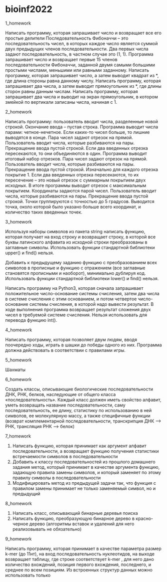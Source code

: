 # bioinf2022

1_homework 

Написать программу, которая запрашивает число и возвращает все его простые делители
Последовательность Фибоначчи – это последовательность чисел, в которых каждое число является суммой двух предыдущих членов последовательности. Два первых числа задают последовательность, в частном случае это (1, 1). Программа запрашивает число и возвращает первые 15 членов последовательности Фибоначчи, заданной двумя самыми большими простыми числами, меньшими или равными заданному.
Написать программу, которая запрашивает число, а затем выводит квадрат из *, где длина стороны равна данному числу.
Написать программу, которая запрашивает два числа, а затем выводит прямоугольник из *, где длины сторон равны данным числам.
Написать программу, которая запрашивает два числа и выводит на экран прямоугольник, в котором змейкой по вертикали записаны числа, начиная с 1. 

2_homework

Написать программу: пользователь вводит числа, разделенные новой строкой. Окончание ввода – пустая строка. Программа выводит числа парами: четное-нечетное. Если каких-то чисел больше, то лишние выводятся в конце.
Пара чисел задают отрезок на прямой. Пользователь вводит числа, которые разбиваются на пары. Прекращение ввода пустой строкой. Если два введенных отрезка пересекаются, то они объединяются в один. Программа выводит итоговый набор отрезков.
Пара чисел задают отрезок на прямой. Пользователь вводит числа, которые разбиваются на пары. Прекращение ввода пустой строкой. Изначально для каждого отрезка покрытие 1. Если два введенных отрезка пересекаются, то их пересечение – это новый отрезок с суммарным покрытием двух исходных. В итоге программы выводит отрезок с максимальным покрытием.
Координаты задаются парой чисел. Пользователь вводит числа, которые разбиваются на пары. Прекращение ввода пустой строкой. Точки группируются с точностью до 5 градусов. Выводится точка, около которой было указано больше всего координат, и количество таких введенных точек.

3_homework

Используя наборы символов из пакета string написать функцию, которая получает на вход строку и возвращает строку, в которой все буквы латинского алфавита из исходной строки преобразованы в заглавные символы. Использовать функции стандартной библиотеки upper() и find() нельзя.

Добавить к предыдущему заданию функцию с преобразованием всех символов в прописные и функцию с отражением (все заглавные становятся прописными и наоборот), минимально дублируя код. Использовать функции стандартной библиотеки lower() и find() нельзя.

Написать программу на Python3, которая сначала запрашивает положительное число-основание системы счисления, затем два числа в системе счисления с этим основанием, и потом четвертое число-основание системы счисления, в которой надо вывести результат. В ходе выполнения программа возвращает результат сложения двух чисел в требуемой системе счисления. Нельзя использовать для перевода функцию int().

4_homework

Написать программу, которая позволяет двум людям, вводя поочередно ходы, играть в шашки до победы одного из них. Программа должна действовать в соответствии с правилами игры.

5_homework

Шахматы

6_homework

Создать классы, описывающие биологические последовательности ДНК, РНК, белков, наследующие от общего класса «последовательность». Каждый класс должен иметь свойство алфавит, уметь возвращать название последовательности, саму последовательность, ее длину, статистику по использованию в ней символов, ее молекулярную массу, а также специфичные функции (возврат комплементарной последовательности, транскрипция ДНК --> РНК, трансляция РНК --> белок)

7_homework

1. Написать функцию, которая принимает как аргумент алфавит последовательности, а возвращает функцию получения статистики встречаемости символов в последовательности
2. Добавить к классу последовательностей из прошлого домашнего задания метод, который принимает в качестве аргумента функцию, задающую правила замены символов, и который заменяет по этому правилу символы в последовательности
3. Модифицировать метод из предыдущей задачи так, что функция с правилом замены принимает не только заменяемый символ, но и предыдущий

8_homework

1. Написать класс, описывающий бинарные деревья поиска
2. Написать функцию, преобразующую бинарное дерево в красно-черное дерево (алгоритмы вставок и удалений для него реализовывать не обязательно)

9_homework

Написать программу, которая принимает в качестве параметра размер k-mer (до 11нт), на вход последовательность нуклеотидов, на выходе возвращает таблицу, где строке соответствует k-mer , для него дано количество вхождений, позиция первого вхождения, последнего, и среднее по всем позициям. Из встроенных структур данных можно использовать только 









